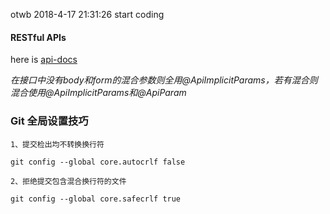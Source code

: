 otwb
2018-4-17 21:31:26 start coding


#### RESTful APIs
here is [api-docs](http://localhost:8080/otwb/swagger-ui.html)


*在接口中没有body和form的混合参数则全用@ApiImplicitParams，若有混合则混合使用@ApiImplicitParams和@ApiParam*

### Git 全局设置技巧

```
1、提交检出均不转换换行符

git config --global core.autocrlf false

2、拒绝提交包含混合换行符的文件

git config --global core.safecrlf true
```